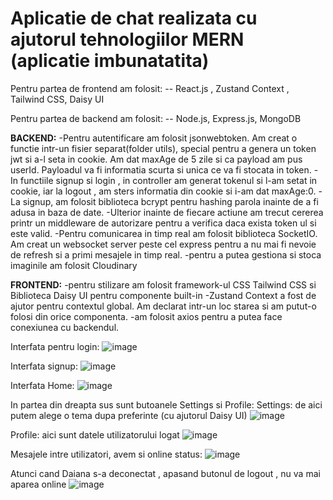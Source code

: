 <h1>Aplicatie de chat realizata cu ajutorul tehnologiilor MERN (aplicatie imbunatatita)</h1>

Pentru partea de frontend am folosit:
-- React.js , Zustand Context , Tailwind CSS, Daisy UI


Pentru partea de backend am folosit:
-- Node.js, Express.js, MongoDB


**BACKEND:**
-Pentru autentificare am folosit jsonwebtoken. Am creat o functie intr-un fisier separat(folder utils), special pentru a genera un token jwt si a-l seta in cookie. 
Am dat maxAge de 5 zile si ca payload am pus userId. Payloadul va fi informatia scurta si unica ce va fi stocata in token.
-In functiile signup si login , in controller am generat tokenul si l-am setat in cookie, iar la logout , am sters informatia din cookie si i-am dat maxAge:0.
-La signup, am folosit biblioteca bcrypt pentru hashing parola inainte de a fi adusa in baza de date.
-Ulterior inainte de fiecare actiune am trecut cererea printr un middleware de autorizare pentru a verifica daca exista token ul si este valid.
-Pentru comunicarea in timp real am folosit biblioteca SocketIO. Am creat un websocket server peste cel express pentru a nu mai fi nevoie de refresh si a primi mesajele in timp real.
-pentru a putea gestiona si stoca imaginile am folosit Cloudinary


**FRONTEND:**
-pentru stilizare am folosit framework-ul CSS Tailwind CSS si Biblioteca Daisy UI pentru componente built-in
-Zustand Context a fost de ajutor pentru contextul global. Am declarat intr-un loc starea si am putut-o folosi din orice componenta.
-am folosit axios pentru a putea face conexiunea cu backendul.

Interfata pentru login:
![image](https://github.com/user-attachments/assets/e74c5863-b3f9-478f-8221-c53c92047dc4)

Interfata signup:
![image](https://github.com/user-attachments/assets/e3d94c42-9348-4189-a83a-5c8a15b89588)

Interfata Home:
![image](https://github.com/user-attachments/assets/1c864c4b-dd88-4926-8183-9118038b003a)

In partea din dreapta sus sunt butoanele Settings si Profile:
Settings: de aici putem alege o tema dupa preferinte (cu ajutorul Daisy UI)
![image](https://github.com/user-attachments/assets/6b7849a1-da54-4f13-a837-8970c6b36d5d)

Profile: aici sunt datele utilizatorului logat
![image](https://github.com/user-attachments/assets/6139dd83-d561-4653-b495-c598c408a8e4)

Mesajele intre utilizatori, avem si online status:
![image](https://github.com/user-attachments/assets/4d65d375-6052-4f9b-9fc0-c956c095f5d0)

Atunci cand Daiana s-a deconectat , apasand butonul de logout , nu va mai aparea online
![image](https://github.com/user-attachments/assets/fcdac543-2774-4f89-beed-cd7a68caf8fa)




